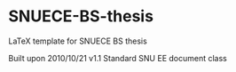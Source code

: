 # SNUECE-BS-thesis
LaTeX template for SNUECE BS thesis

Built upon 2010/10/21 v1.1 Standard SNU EE document class
